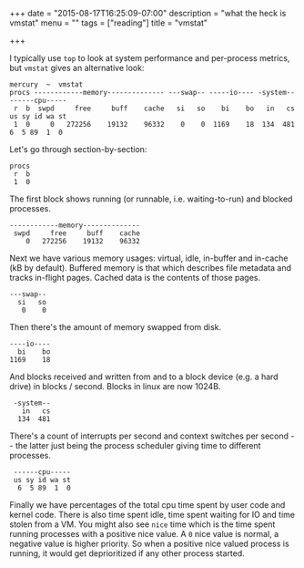 +++
date = "2015-08-17T16:25:09-07:00"
description = "what the heck is vmstat"
menu = ""
tags = ["reading"]
title = "vmstat"

+++

I typically use `top` to look at system performance and per-process metrics,
but `vmstat` gives an alternative look:

```shell
mercury  ~  vmstat
procs ------------memory-------------- ---swap-- -----io---- -system-- ------cpu-----
 r  b  swpd     free     buff    cache   si   so    bi    bo   in   cs us sy id wa st
 1  0     0   272256    19132    96332    0    0  1169    18  134  481  6  5 89  1  0
```

Let's go through section-by-section:

```shell
procs
 r  b
 1  0
```

The first block shows running (or runnable, i.e. waiting-to-run) and blocked processes.

```shell
------------memory--------------
 swpd     free     buff    cache
    0   272256    19132    96332
```

Next we have various memory usages: virtual, idle, in-buffer and in-cache (kB by default).
Buffered memory is that which describes file metadata and tracks in-flight pages.
Cached data is the contents of those pages.

```shell
---swap--
  si   so
   0    0
```

Then there's the amount of memory swapped from disk.

```shell
----io----
  bi    bo
1169    18
```

And blocks received and written from and to a block device (e.g. a hard drive)
in blocks / second.  Blocks in linux are now 1024B.

```shell
 -system--
   in   cs
  134  481
```

There's a count of interrupts per second and context switches per second --
the latter just being the process scheduler giving time to different processes.

```shell
 ------cpu-----
 us sy id wa st
  6  5 89  1  0
```

Finally we have percentages of the total cpu time spent by
user code and kernel code.  There is also time spent idle,
time spent waiting for IO and time stolen from a VM.
You might also see `nice` time
which is the time spent running processes with a positive nice value.
A `0` nice value is normal, a negative value is higher priority.
So when a positive nice valued process is running,
it would get deprioritized if any other process started.
